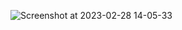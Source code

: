 ![Screenshot at 2023-02-28 14-05-33](https://user-images.githubusercontent.com/62831955/222868675-b9455604-255e-492f-a64d-dce37c0434e6.png)

